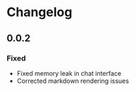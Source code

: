 # Changelog

## 0.0.2

### Fixed
- Fixed memory leak in chat interface
- Corrected markdown rendering issues
